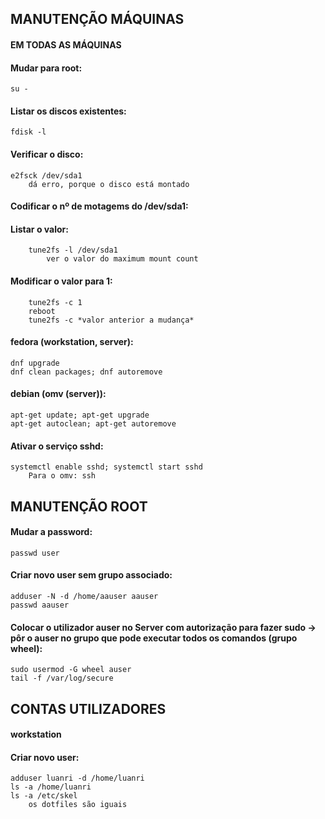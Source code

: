## MANUTENÇÃO MÁQUINAS
#### EM TODAS AS MÁQUINAS

#### Mudar para root:

	su -

#### Listar os discos existentes:

	fdisk -l

#### Verificar o disco:

	e2fsck /dev/sda1
		dá erro, porque o disco está montado

#### Codificar o nº de motagems do /dev/sda1:
#### 	Listar o valor:
	
		tune2fs -l /dev/sda1
			ver o valor do maximum mount count
#### 	Modificar o valor para 1:
	
		tune2fs -c 1
		reboot					
		tune2fs -c *valor anterior a mudança*

#### fedora (workstation, server):

    dnf upgrade
    dnf clean packages; dnf autoremove

#### debian (omv (server)):

    apt-get update; apt-get upgrade
    apt-get autoclean; apt-get autoremove

#### Ativar o serviço sshd:

	systemctl enable sshd; systemctl start sshd
		Para o omv: ssh



## MANUTENÇÃO ROOT

#### Mudar a password:

    passwd user

#### Criar novo user sem grupo associado:

    adduser -N -d /home/aauser aauser
    passwd aauser

#### Colocar o utilizador auser no Server com autorização para fazer sudo -> pôr o auser no grupo que pode executar todos os comandos (grupo wheel):

	sudo usermod -G wheel auser
	tail -f /var/log/secure



## CONTAS UTILIZADORES
#### workstation
#### Criar novo user:

	adduser luanri -d /home/luanri
	ls -a /home/luanri
	ls -a /etc/skel
	    os dotfiles são iguais
